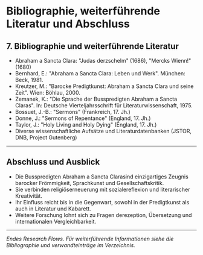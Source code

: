 # Bibliographie, weiterführende Literatur und Abschluss

## 7. Bibliographie und weiterführende Literatur
- Abraham a Sancta Clara: "Judas derzschelm" (1686), "Mercks Wienn!" (1680)
- Bernhard, E.: "Abraham a Sancta Clara: Leben und Werk". München: Beck, 1981.
- Kreutzer, M.: "Barocke Predigtkunst: Abraham a Sancta Clara und seine Zeit". Wien: Böhlau, 2000.
- Zemanek, K.: "Die Sprache der Busspredigten Abraham a Sancta Claras". In: Deutsche Vierteljahrsschrift für Literaturwissenschaft, 1975.
- Bossuet, J.-B.: "Sermons" (Frankreich, 17. Jh.)
- Donne, J.: "Sermons of Repentance" (England, 17. Jh.)
- Taylor, J.: "Holy Living and Holy Dying" (England, 17. Jh.)
- Diverse wissenschaftliche Aufsätze und Literaturdatenbanken (JSTOR, DNB, Project Gutenberg)

---

## Abschluss und Ausblick
- Die Busspredigten Abraham a Sancta Clarasind einzigartiges Zeugnis barocker Frömmigkeit, Sprachkunst und Gesellschaftskritik.
- Sie verbinden religiöserneuerung mit sozialereflexion und literarischer Kreativität.
- Ihr Einfluss reicht bis in die Gegenwart, sowohl in der Predigtkunst als auch in Literatur und Kabarett.
- Weitere Forschung lohnt sich zu Fragen derezeption, Übersetzung und internationalen Vergleichbarkeit.

---

*Endes Research Flows. Für weiterführende Informationen siehe die Bibliographie und verwandteinträge im Verzeichnis.*
